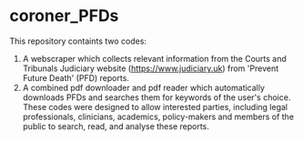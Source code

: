 # coroner_PFDs
This repository containts two codes:
1) A webscraper which collects relevant information from the Courts and Tribunals Judiciary website (https://www.judiciary.uk) from 'Prevent Future Death' (PFD) reports. 
2) A combined pdf downloader and pdf reader which automatically downloads PFDs and searches them for keywords of the user's choice. 
These codes were designed to allow interested parties, including legal professionals, clinicians, academics, policy-makers and members of the public to search, read, and analyse these reports. 
